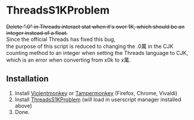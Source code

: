 # ThreadsS1KProblem

~~Delete ".0" in Threads interact stat when it's over 1K, which should be an integer instead of a float.~~  
Since the official Threads has fixed this bug,  
the purpose of this script is reduced to changing the .0萬 in the CJK counting method to an integer when setting the Threads language to CJK,  
which is an error when converting from x0k to x萬.  

## Installation

1. Install [Violentmonkey](https://violentmonkey.github.io) or [Tampermonkey](https://www.tampermonkey.net/) (Firefox, Chrome, Vivaldi)
2. Install [ThreadsS1KProblem](https://greasyfork.org/zh-TW/scripts/496055-%E8%84%86%E7%9A%84%E5%8D%83%E5%96%9C%E5%95%8F%E9%A1%8C) (will load in userscript manager installed above)
3. Done.
